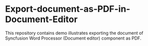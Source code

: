 # Export-document-as-PDF-in-Document-Editor
This repository contains demo illustrates exporting the document of Syncfusion Word Processor (Document editor) component as PDF.
